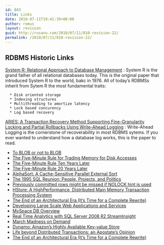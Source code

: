 ```yaml
---
id: 843
title: Links
date: 2010-07-11T19:41:39+00:00
author: remus
layout: revision
guid: http://rusanu.com/2010/07/11/810-revision-22/
permalink: /2010/07/11/810-revision-22/
---
```

## RDBMS Historic Links

[System R: Relational Approach to Database Management](http://www.seas.upenn.edu/~zives/cis650/papers/System-R.PDF)
:   System R is the grand father of all relational databases today. This is the original paper that introduced System R to the world, bakc in 1976. All of today&#8217;s RDBMSs inherit from Sytem R the most fundamental traits:</p> 
    
      * Disk oriented storage
      * Indexing structures
      * Multithreading to amortize latency
      * Lock based concurency
      * Log based recovery

[ARIES: A Transaction Recovery Method Supporting Fine-Granularity Locking and Partial Rollbacks Using Write-Ahead Logging](http://www.cs.berkeley.edu/~brewer/cs262/Aries.pdf)
:   Write-Ahead Logging is the cornerstone of recoverability in most RDBMS sytems. If you ever wanted to understand how a database log works, this is the paper to read.
  * [To BLOB or not to BLOB](http://research.microsoft.com/pubs/64525/tr-2006-45.pdf)
  * [The Five-Minute Rule for Trading Memory for Disk Accesses](http://www.hpl.hp.com/techreports/tandem/TR-86.1.pdf)
  * [The Five-Minute Rule Ten Years Later](ftp://ftp.research.microsoft.com/pub/tr/tr-97-33.pdf)
  * [The Five-Minute Rule 20 Years Later](http://cacm.acm.org/magazines/2009/7/32091-the-five-minute-rule-20-years-later/fulltext)
  * [AlphaSort: A Cache-Sensitive Parallel External Sort](http://research.microsoft.com/en-us/um/people/gray/alphasort.doc)
  * [The 1995 SQL Reunion: People, Projects, and Politics](http://www.mcjones.org/System_R/SQL_Reunion_95/sqlr95.html)
  * [Previously committed rows might be missed if NOLOCK hint is used](http://blogs.msdn.com/b/sqlcat/archive/2007/02/01/previously-committed-rows-might-be-missed-if-nolock-hint-is-used.aspx)
  * [HStore: A HighPerformance, Distributed Main Memory Transaction Processing System](http://cs-www.cs.yale.edu/homes/dna/papers/hstore-demo.pdf)
  * [The End of an Architectural Era (It’s Time for a Complete Rewrite)](http://vldb.org/conf/2007/papers/industrial/p1150-stonebraker.pdf)
  * [Developing Large Scale Web Applications and Services](http://mschnlnine.vo.llnwd.net/d1/pdc08/WMV-HQ/BB07.wmv)
  * [MySpace DB Overview](http://www.sdsqlug.org/presentations/May2009/MySpace_DB_Overview.pptx)
  * [Real Time Analytics with SQL Server 2008 R2 StreamInsight](http://channel9.msdn.com/learn/courses/SQL2008R2TrainingKit/SQL10R2UPD00/SQL10R2UPD00_REC_03/)
  * [March Madness on Demand](http://blogs.msdn.com/rdoherty/archive/2009/03/13/march-madness-on-demand.aspx)
  * [Dynamo: Amazon’s Highly Available Key-value Store](http://www.allthingsdistributed.com/2007/10/amazons_dynamo.html)
  * [Life beyond Distributed Transactions: an Apostate’s Opinion](http://www-db.cs.wisc.edu/cidr/cidr2007/papers/cidr07p15.pdf)
  * [The End of an Architectural Era (It’s Time for a Complete Rewrite)](http://vldb.org/conf/2007/papers/industrial/p1150-stonebraker.pdf)</ul>